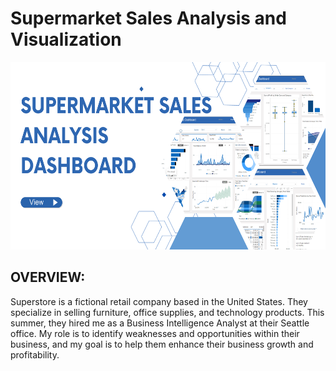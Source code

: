 # Supermarket Sales Analysis and Visualization

<img src="https://github.com/ram640/Supermarket-sales-analysis-and-visualization/blob/main/Images/Home.png" alt="Image" width="650" height="300">

## OVERVIEW:
Superstore is a fictional retail company based in the United States. They specialize in selling furniture, office supplies, and technology products. This summer, they hired me as a Business Intelligence Analyst at their Seattle office. My role is to identify weaknesses and opportunities within their business, and my goal is to help them enhance their business growth and profitability.

